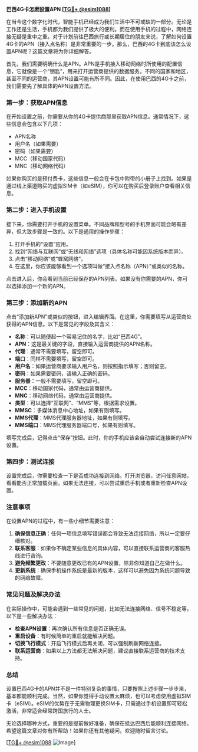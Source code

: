 **巴西4G卡怎麽設置APN [[TG💪+ @esim1088](https://t.me/s/esim1088)]**

在当今这个数字化时代，智能手机已经成为我们生活中不可或缺的一部分。无论是工作还是生活，手机都为我们提供了极大的便利。而在使用手机的过程中，网络连接无疑是重中之重。对于计划前往巴西旅行或长期居住的朋友来说，了解如何设置4G卡的APN（接入点名称）是非常重要的一步。那么，巴西的4G卡到底该怎么设置APN呢？这篇文章将为你详细解答。

首先，我们需要明确什么是APN。APN是手机接入移动网络时所使用的配置信息，它就像是一个“钥匙”，用来打开运营商提供的数据服务。不同的国家和地区，甚至不同的运营商，其APN设置可能有所不同。因此，在使用巴西的4G卡之前，我们需要先了解具体的APN设置方法。

### **第一步：获取APN信息**
在开始设置之前，你需要从你的4G卡提供商那里获取APN信息。通常情况下，这些信息会包含以下几项：
- APN名称
- 用户名（如果需要）
- 密码（如果需要）
- MCC（移动国家代码）
- MNC（移动网络代码）

如果你购买的是预付费卡，这些信息一般会在卡包中附带的小册子上找到。如果是通过线上渠道购买的虚拟SIM卡（如eSIM），你可以在购买后登录账户查看相关信息。

### **第二步：进入手机设置**
接下来，你需要打开手机的设置菜单。不同品牌和型号的手机界面可能会略有差异，但大致步骤是一致的。以下是通用的操作步骤：

1. 打开手机的“设置”应用。
2. 找到“网络与互联网”或“无线和网络”选项（具体名称可能因系统版本而异）。
3. 点击“移动网络”或“蜂窝网络”。
4. 在这里，你应该能够看到一个选项叫做“接入点名称（APN）”或类似的名称。

点击进入后，你会看到当前已经保存的APN列表。如果没有你需要的APN，你可以选择添加一个新的APN。

### **第三步：添加新的APN**
点击“添加新APN”或类似的按钮，进入编辑界面。在这里，你需要填写从运营商处获得的APN信息。以下是常见的字段及其含义：

- **名称**：可以随便起一个容易记住的名字，比如“巴西4G”。
- **APN**：这是最关键的字段，直接输入运营商提供的APN名称。
- **代理**：通常不需要填写，留空即可。
- **端口**：同样不需要填写，留空即可。
- **用户名**：如果运营商要求输入用户名，则按照指示填写；否则留空。
- **密码**：如果需要密码，请输入正确的密码。
- **服务器**：一般不需要填写，留空即可。
- **MCC**：移动国家代码，通常由运营商提供。
- **MNC**：移动网络代码，通常由运营商提供。
- **类型**：可以选择“互联网”、“MMS”等，根据需求设置。
- **MMSC**：多媒体消息中心地址，如果有则填写。
- **MMS代理**：MMS代理服务器地址，如果有则填写。
- **MMS端口**：MMS代理服务器端口号，如果有则填写。

填写完成后，记得点击“保存”按钮。此时，你的手机应该会自动尝试连接新的APN设置。

### **第四步：测试连接**
设置完成后，你需要检查一下是否成功连接到网络。打开浏览器，访问任意网站，看看能否正常加载页面。如果无法连接，可以尝试重启手机或者重新检查APN设置。

### **注意事项**
在设置APN的过程中，有一些小细节需要注意：

1. **确保信息正确**：任何一项信息填写错误都会导致无法连接网络，所以一定要仔细核对。
2. **联系客服**：如果你不确定某些信息的具体内容，可以直接联系运营商的客服热线进行咨询。
3. **避免频繁更改**：不要随意更改已有的APN设置，除非你知道自己在做什么。
4. **更新系统**：确保手机操作系统是最新的版本，这样可以避免因为系统问题导致的网络故障。

### **常见问题及解决办法**
在实际操作中，可能会遇到一些常见的问题，比如无法连接网络、信号不稳定等。以下是一些解决办法：

- **检查APN设置**：再次确认所有信息是否正确无误。
- **重启设备**：有时候简单的重启就能解决问题。
- **切换飞行模式**：开启飞行模式后再关闭，可以强制刷新网络连接。
- **联系运营商**：如果以上方法都无法解决问题，建议直接联系运营商的技术支持。

### **总结**
设置巴西4G卡的APN并不是一件特别复杂的事情，只要按照上述步骤一步步来，基本都能顺利完成。当然，如果你觉得手动设置太麻烦，也可以考虑使用虚拟SIM卡（eSIM）。eSIM的优势在于无需物理更换SIM卡，只需通过手机设置即可轻松激活，非常适合经常跨国旅行的人士。

无论选择哪种方式，重要的是提前做好准备，确保在抵达巴西后能顺利连接网络。希望这篇文章对你有所帮助！如果你还有其他疑问，欢迎随时留言讨论。

[[TG💪+ @esim1088](https://t.me/s/esim1088) ![Image](https://i.postimg.cc/4NQfJmqS/Snipaste-2025-05-13-00-14-12.png)]